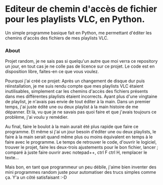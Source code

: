 Editeur de chemin d'accès de fichier pour les playlists VLC, en Python.
==========================

Un simple programme basique fait en Python, me permettant d'éditer les chemins d'accès des fichiers de mes playlists VLC.

### About

Projet random, je ne sais pas si quelqu'un autre que moi verra ce repository un jour, en tout cas je ne colle pas de licence sur ce projet. 
Le code est en disposition libre, faites-en ce que vous voulez.

Pourquoi j'ai créé ce projet:
Après un changement de disque dur puis réinstallation, je me suis rendu compte que mes playlists VLC étaient inutilisables, 
simplement car les chemins d'accès des fichiers présents dans mes différentes playlists étaient incorrects.
Ayant plus d'une vingtaine de playlist, je n'avais pas envie de tout éditer à la main. Dans un premier temps, j'ai juste édité une ou deux playlist
à la main histoire de me dépanner.
Et là, vu que je ne savais pas quoi faire et que j'avais toujours ce problème, j'ai voulu y remédier.

Au final, faire le boulot à la main aurait été plus rapide que faire ce programme. 
Et même si j'ai un jour besoin d'éditer une ou deux playlists, le faire à la main serait quand même plus ou moins équivalent en temps à le faire
avec le programme. Le temps de retrouver le code, d'ouvrir le logiciel, trouver le projet, faire les deux-trois ajustements pour le bon fichier, lancer ; 
comparé à juste faire ouvrir avec notepad++, ctrl F ctrl H, remplacer le texte...

Mais bon, en tant que programmeur un peu débile, j'aime bien inventer des mini programmes random juste pour automatiser des trucs simples comme ça.
Y'a un côté satisfaisant :-D
